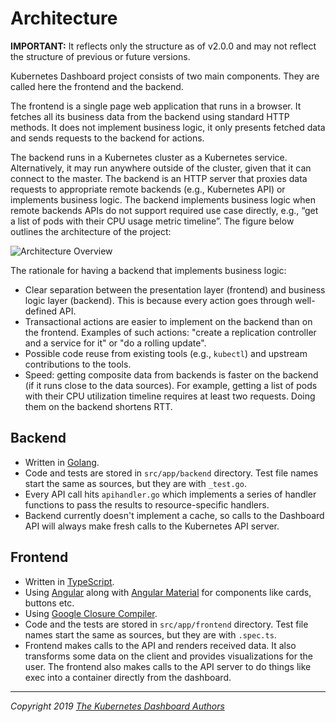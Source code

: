 # Architecture

**IMPORTANT:** It reflects only the structure as of v2.0.0 and may not reflect the structure of
previous or future versions.

Kubernetes Dashboard project consists of two main components. They are called here the
frontend and the backend.

The frontend is a single page web application that runs in a browser. It fetches all its
business data from the backend using standard HTTP methods. It does not implement business logic,
it only presents fetched data and sends requests to the backend for actions.

The backend runs in a Kubernetes cluster as a Kubernetes service. Alternatively, it may run anywhere
outside of the cluster, given that it can connect to the master. The backend is an HTTP server that
proxies data requests to appropriate remote backends (e.g., Kubernetes API) or implements
business logic. The backend implements business logic when remote backends APIs do not
support required use case directly, e.g., “get a list of pods with their CPU usage metric
timeline”. The figure below outlines the architecture of the project:

![Architecture Overview](../images/architecture.png)

The rationale for having a backend that implements business logic:

* Clear separation between the presentation layer (frontend) and business logic layer (backend).
This is because every action goes through well-defined API.
* Transactional actions are easier to implement on the backend than on the frontend. Examples of
such actions: "create a replication controller and a service for it" or "do a rolling update".
* Possible code reuse from existing tools (e.g., `kubectl`) and upstream contributions to the tools.
* Speed: getting composite data from backends is faster on the backend (if it runs close to the
data sources). For example, getting a list of pods with their CPU utilization timeline
requires at least two requests. Doing them on the backend shortens RTT.

## Backend

- Written in [Golang](https://golang.org/).
- Code and tests are stored in `src/app/backend` directory. Test file names start the same as sources, but they are with `_test.go`.
- Every API call hits `apihandler.go` which implements a series of handler functions to pass the results to resource-specific handlers.
- Backend currently doesn't implement a cache, so calls to the Dashboard API will always make fresh calls to the  Kubernetes API server.

## Frontend

- Written in [TypeScript](https://www.typescriptlang.org/).
- Using [Angular](https://angular.io/) along with [Angular Material](https://material.angular.io/) for components like cards, buttons etc.
- Using [Google Closure Compiler](https://developers.google.com/closure/compiler/).
- Code and the tests are stored in `src/app/frontend` directory. Test file names start the same as sources, but they are with `.spec.ts`.
- Frontend makes calls to the API and renders received data. It also transforms some data on the client and provides visualizations for the user. The frontend also makes calls to the API server to do things like exec into a container directly from the dashboard.

----
_Copyright 2019 [The Kubernetes Dashboard Authors](https://github.com/shantanubansal/dashboard/graphs/contributors)_
